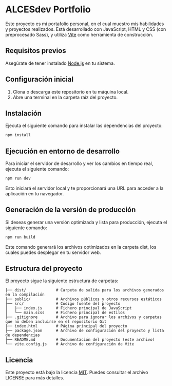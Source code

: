 # ALCESdev Portfolio

Este proyecto es mi portafolio personal, en el cual muestro mis habilidades y proyectos realizados.
Está desarrollado con JavaScript, HTML y CSS (con preprocesado Sass), y utiliza [Vite](https://vitejs.dev) como herramienta de construcción.

## Requisitos previos

Asegúrate de tener instalado [Node.js](https://nodejs.org) en tu sistema.

## Configuración inicial

1. Clona o descarga este repositorio en tu máquina local.
2. Abre una terminal en la carpeta raíz del proyecto.

## Instalación

Ejecuta el siguiente comando para instalar las dependencias del proyecto:

```bash
npm install
```

## Ejecución en entorno de desarrollo

Para iniciar el servidor de desarrollo y ver los cambios en tiempo real, ejecuta el siguiente comando:

```bash
npm run dev
```

Esto iniciará el servidor local y te proporcionará una URL para acceder a la aplicación en tu navegador.

## Generación de la versión de producción

Si deseas generar una versión optimizada y lista para producción, ejecuta el siguiente comando:

```bash
npm run build
```

Este comando generará los archivos optimizados en la carpeta dist, los cuales puedes desplegar en tu servidor web.

## Estructura del proyecto

El proyecto sigue la siguiente estructura de carpetas:

```
├── dist/             # Carpeta de salida para los archivos generados en la compilación
├── public/           # Archivos públicos y otros recursos estáticos
├── src/              # Código fuente del proyecto
│   ├── index.js      # Fichero principal de JavaScript
│   └── main.scss     # Fichero principal de estilos
├── .gitignore        # Archivo para ignorar los archivos y carpetas que no deben incluirse en el repositorio Git
├── index.html        # Página principal del proyecto
├── package.json      # Archivo de configuración del proyecto y lista de dependencias
├── README.md         # Documentación del proyecto (este archivo)
└── vite.config.js    # Archivo de configuración de Vite
```

## Licencia

Este proyecto está bajo la licencia [MIT](https://opensource.org/licenses/MIT). Puedes consultar el archivo LICENSE para más detalles.
